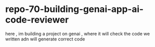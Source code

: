 # repo-70-building-genai-app-ai-code-reviewer
here , im building a project on genai , where it will check the code we written adn will generate correct code
